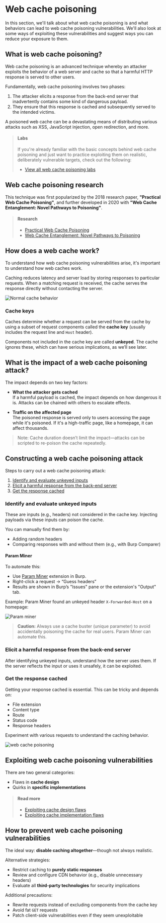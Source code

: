 # Web cache poisoning

In this section, we'll talk about what web cache poisoning is and what behaviors can lead to web cache poisoning vulnerabilities. We'll also look at some ways of exploiting these vulnerabilities and suggest ways you can reduce your exposure to them.

## What is web cache poisoning?

Web cache poisoning is an advanced technique whereby an attacker exploits the behavior of a web server and cache so that a harmful HTTP response is served to other users.

Fundamentally, web cache poisoning involves two phases:

1. The attacker elicits a response from the back-end server that inadvertently contains some kind of dangerous payload.
2. They ensure that this response is cached and subsequently served to the intended victims.

A poisoned web cache can be a devastating means of distributing various attacks such as XSS, JavaScript injection, open redirection, and more.

> #### Labs
> If you're already familiar with the basic concepts behind web cache poisoning and just want to practice exploiting them on realistic, deliberately vulnerable targets, check out the following:
> - [View all web cache poisoning labs](https://portswigger.net/web-security/all-labs#web-cache-poisoning)

## Web cache poisoning research

This technique was first popularized by the 2018 research paper, **"Practical Web Cache Poisoning"**, and further developed in 2020 with **"Web Cache Entanglement: Novel Pathways to Poisoning"**.

> #### Research
> - [Practical Web Cache Poisoning](https://portswigger.net/research/practical-web-cache-poisoning)
> - [Web Cache Entanglement: Novel Pathways to Poisoning](https://portswigger.net/research/web-cache-entanglement)

## How does a web cache work?

To understand how web cache poisoning vulnerabilities arise, it's important to understand how web caches work.

Caching reduces latency and server load by storing responses to particular requests. When a matching request is received, the cache serves the response directly without contacting the server.

![Normal cache behavior](https://portswigger.net/web-security/images/caching.svg)

### Cache keys

Caches determine whether a request can be served from the cache by using a subset of request components called the **cache key** (usually includes the request line and `Host` header).

Components not included in the cache key are called **unkeyed**. The cache ignores these, which can have serious implications, as we’ll see later.

## What is the impact of a web cache poisoning attack?

The impact depends on two key factors:

- **What the attacker gets cached**  
  If a harmful payload is cached, the impact depends on how dangerous it is. Attacks can be chained with others to escalate effects.

- **Traffic on the affected page**  
  The poisoned response is served only to users accessing the page while it's poisoned. If it's a high-traffic page, like a homepage, it can affect thousands.

> Note: Cache duration doesn’t limit the impact—attacks can be scripted to re-poison the cache repeatedly.

## Constructing a web cache poisoning attack

Steps to carry out a web cache poisoning attack:

1. [Identify and evaluate unkeyed inputs](#identify-and-evaluate-unkeyed-inputs)
2. [Elicit a harmful response from the back-end server](#elicit-a-harmful-response-from-the-back-end-server)
3. [Get the response cached](#get-the-response-cached)

### Identify and evaluate unkeyed inputs

These are inputs (e.g., headers) not considered in the cache key. Injecting payloads via these inputs can poison the cache.

You can manually find them by:

- Adding random headers
- Comparing responses with and without them (e.g., with Burp Comparer)

#### Param Miner

To automate this:

- Use [Param Miner](https://portswigger.net/bappstore/17d2949a985c4b7ca092728dba871943) extension in Burp.
- Right-click a request → “Guess headers”
- Results are shown in Burp’s "Issues" pane or the extension's "Output" tab.

Example: Param Miner found an unkeyed header `X-Forwarded-Host` on a homepage:

![Param miner](https://portswigger.net/web-security/images/param-miner.png)

> **Caution:** Always use a cache buster (unique parameter) to avoid accidentally poisoning the cache for real users. Param Miner can automate this.

### Elicit a harmful response from the back-end server

After identifying unkeyed inputs, understand how the server uses them. If the server reflects the input or uses it unsafely, it can be exploited.

### Get the response cached

Getting your response cached is essential. This can be tricky and depends on:

- File extension
- Content type
- Route
- Status code
- Response headers

Experiment with various requests to understand the caching behavior.

![web cache poisoning](https://portswigger.net/web-security/images/cache-poisoning.svg)

## Exploiting web cache poisoning vulnerabilities

There are two general categories:

- Flaws in **cache design**
- Quirks in **specific implementations**

> #### Read more
> - [Exploiting cache design flaws](https://portswigger.net/web-security/web-cache-poisoning/exploiting-design-flaws)
> - [Exploiting cache implementation flaws](https://portswigger.net/web-security/web-cache-poisoning/exploiting-implementation-flaws)

## How to prevent web cache poisoning vulnerabilities

The ideal way: **disable caching altogether**—though not always realistic.

Alternative strategies:

- Restrict caching to **purely static responses**
- Review and configure CDN behavior (e.g., disable unnecessary headers)
- Evaluate all **third-party technologies** for security implications

Additional precautions:

- Rewrite requests instead of excluding components from the cache key
- Avoid fat `GET` requests
- Patch client-side vulnerabilities even if they seem unexploitable
